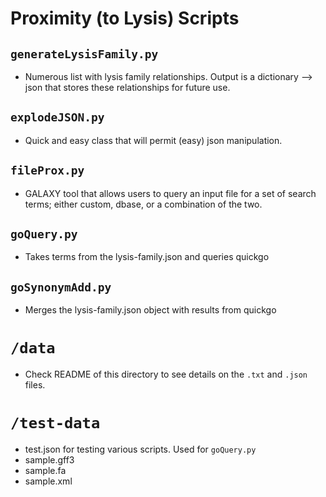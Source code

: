 # Proximity (to Lysis) Scripts
## `generateLysisFamily.py`
* Numerous list with lysis family relationships. Output is a dictionary --> json that stores these relationships for future use.

## `explodeJSON.py`
* Quick and easy class that will permit (easy) json manipulation.

## `fileProx.py`
* GALAXY tool that allows users to query an input file for a set of search terms; either custom, dbase, or a combination of the two.

## `goQuery.py`
* Takes terms from the lysis-family.json and queries quickgo

## `goSynonymAdd.py`
* Merges the lysis-family.json object with results from quickgo

# `/data`
* Check README of this directory to see details on the `.txt` and `.json` files.

# `/test-data`
* test.json for testing various scripts. Used for `goQuery.py`
* sample.gff3
* sample.fa
* sample.xml